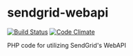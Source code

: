 # sendgrid-webapi
[![Build Status](https://travis-ci.org/idimensionz/sendgrid-webapi.svg?branch=master)](https://travis-ci.org/idimensionz/sendgrid-webapi) 
[![Code Climate](https://codeclimate.com/github/idimensionz/sendgrid-webapi/badges/gpa.svg)](https://codeclimate.com/github/idimensionz/sendgrid-webapi)


PHP code for utilizing SendGrid's WebAPI

